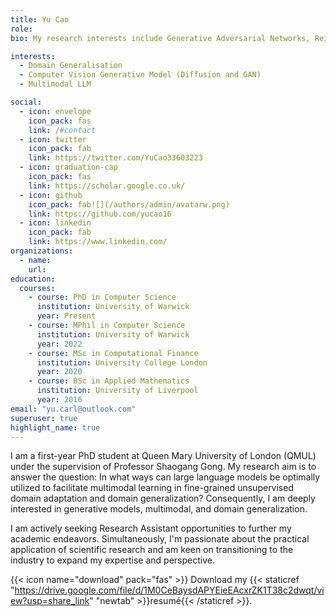 ```yaml
---
title: Yu Cao
role: 
bio: My research interests include Generative Adversarial Networks, Reinforcement Learning and Information Security.

interests:
  - Domain Generalisation
  - Computer Vision Generative Model (Diffusion and GAN)
  - Multimodal LLM

social:
  - icon: envelope
    icon_pack: fas
    link: /#contact
  - icon: twitter
    icon_pack: fab
    link: https://twitter.com/YuCao33603223
  - icon: graduation-cap
    icon_pack: fas
    link: https://scholar.google.co.uk/
  - icon: github
    icon_pack: fab![](/authors/admin/avatarw.png)
    link: https://github.com/yucao16
  - icon: linkedin
    icon_pack: fab
    link: https://www.linkedin.com/
organizations:
  - name: 
    url: 
education:
  courses:
    - course: PhD in Computer Science
      institution: University of Warwick
      year: Present
    - course: MPhil in Computer Science
      institution: University of Warwick
      year: 2022
    - course: MSc in Computational Finance
      institution: University College London
      year: 2020
    - course: BSc in Applied Mathematics
      institution: University of Liverpool
      year: 2016
email: "yu.carl@outlook.com"
superuser: true
highlight_name: true
---
```


I am a first-year PhD student at Queen Mary University of London (QMUL) under the supervision of Professor Shaogang Gong. My research aim is to answer the question: In what ways can large language models be optimally utilized to facilitate multimodal learning in fine-grained unsupervised domain adaptation and domain generalization? Consequently, I am deeply interested in generative models, multimodal, and domain generalization.

I am actively seeking Research Assistant opportunities to further my academic endeavors. Simultaneously, I'm passionate about the practical application of scientific research and am keen on transitioning to the industry to expand my expertise and perspective.

{{< icon name="download" pack="fas" >}} Download my {{< staticref "https://drive.google.com/file/d/1M0CeBaysdAPYEieEAcxrZK1T38c2dwqt/view?usp=share_link" "newtab" >}}resumé{{< /staticref >}}.
